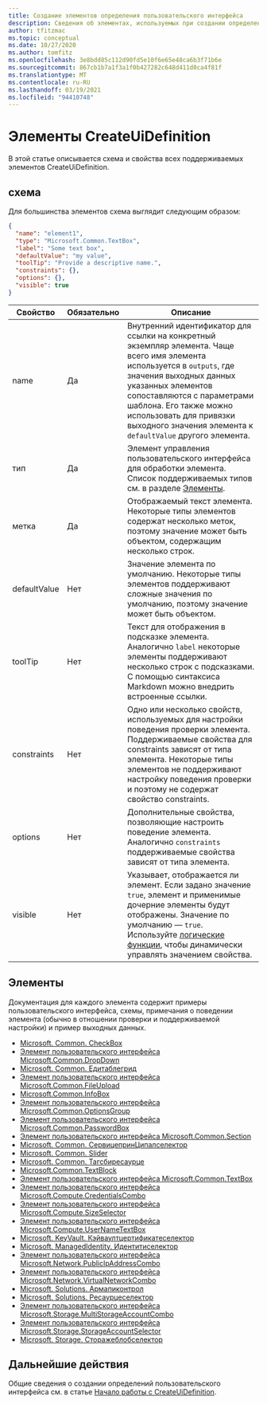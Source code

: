 ```yaml
---
title: Создание элементов определения пользовательского интерфейса
description: Сведения об элементах, используемых при создании определений пользовательского интерфейса для портала Azure.
author: tfitzmac
ms.topic: conceptual
ms.date: 10/27/2020
ms.author: tomfitz
ms.openlocfilehash: 3e8bdd85c112d90fd5e10f6e65e48ca6b3f71b6e
ms.sourcegitcommit: 867cb1b7a1f3a1f0b427282c648d411d0ca4f81f
ms.translationtype: MT
ms.contentlocale: ru-RU
ms.lasthandoff: 03/19/2021
ms.locfileid: "94410748"
---
```

# <a name="createuidefinition-elements"></a>Элементы CreateUiDefinition

В этой статье описывается схема и свойства всех поддерживаемых элементов CreateUiDefinition.

## <a name="schema"></a>схема

Для большинства элементов схема выглядит следующим образом:

```json
{
  "name": "element1",
  "type": "Microsoft.Common.TextBox",
  "label": "Some text box",
  "defaultValue": "my value",
  "toolTip": "Provide a descriptive name.",
  "constraints": {},
  "options": {},
  "visible": true
}
```

| Свойство | Обязательно | Описание |
| -------- | -------- | ----------- |
| name | Да | Внутренний идентификатор для ссылки на конкретный экземпляр элемента. Чаще всего имя элемента используется в `outputs`, где значения выходных данных указанных элементов сопоставляются с параметрами шаблона. Его также можно использовать для привязки выходного значения элемента к `defaultValue` другого элемента. |
| тип | Да | Элемент управления пользовательского интерфейса для обработки элемента. Список поддерживаемых типов см. в разделе [Элементы](#elements). |
| метка | Да | Отображаемый текст элемента. Некоторые типы элементов содержат несколько меток, поэтому значение может быть объектом, содержащим несколько строк. |
| defaultValue | Нет | Значение элемента по умолчанию. Некоторые типы элементов поддерживают сложные значения по умолчанию, поэтому значение может быть объектом. |
| toolTip | Нет | Текст для отображения в подсказке элемента. Аналогично `label` некоторые элементы поддерживают несколько строк с подсказками. С помощью синтаксиса Markdown можно внедрить встроенные ссылки.
| constraints | Нет | Одно или несколько свойств, используемых для настройки поведения проверки элемента. Поддерживаемые свойства для constraints зависят от типа элемента. Некоторые типы элементов не поддерживают настройку поведения проверки и поэтому не содержат свойство constraints. |
| options | Нет | Дополнительные свойства, позволяющие настроить поведение элемента. Аналогично `constraints` поддерживаемые свойства зависят от типа элемента. |
| visible | Нет | Указывает, отображается ли элемент. Если задано значение `true`, элемент и применимые дочерние элементы будут отображены. Значение по умолчанию — `true`. Используйте [логические функции](create-uidefinition-functions.md#logical-functions), чтобы динамически управлять значением свойства.

## <a name="elements"></a>Элементы

Документация для каждого элемента содержит примеры пользовательского интерфейса, схемы, примечания о поведении элемента (обычно в отношении проверки и поддерживаемой настройки) и пример выходных данных.

- [Microsoft. Common. CheckBox](microsoft-common-checkbox.md)
- [Элемент пользовательского интерфейса Microsoft.Common.DropDown](microsoft-common-dropdown.md)
- [Microsoft. Common. Едитаблегрид](microsoft-common-editablegrid.md)
- [Элемент пользовательского интерфейса Microsoft.Common.FileUpload](microsoft-common-fileupload.md)
- [Microsoft.Common.InfoBox](microsoft-common-infobox.md)
- [Элемент пользовательского интерфейса Microsoft.Common.OptionsGroup](microsoft-common-optionsgroup.md)
- [Элемент пользовательского интерфейса Microsoft.Common.PasswordBox](microsoft-common-passwordbox.md)
- [Элемент пользовательского интерфейса Microsoft.Common.Section](microsoft-common-section.md)
- [Microsoft. Common. СервицепринЦипалселектор](microsoft-common-serviceprincipalselector.md)
- [Microsoft. Common. Slider](microsoft-common-slider.md)
- [Microsoft. Common. Тагсбиресаурце](microsoft-common-tagsbyresource.md)
- [Microsoft.Common.TextBlock](microsoft-common-textblock.md)
- [Элемент пользовательского интерфейса Microsoft.Common.TextBox](microsoft-common-textbox.md)
- [Элемент пользовательского интерфейса Microsoft.Compute.CredentialsCombo](microsoft-compute-credentialscombo.md)
- [Элемент пользовательского интерфейса Microsoft.Compute.SizeSelector](microsoft-compute-sizeselector.md)
- [Элемент пользовательского интерфейса Microsoft.Compute.UserNameTextBox](microsoft-compute-usernametextbox.md)
- [Microsoft. KeyVault. Кэйваултцертификатеселектор](microsoft-keyvault-keyvaultcertificateselector.md)
- [Microsoft. ManagedIdentity. Идентитиселектор](microsoft-managedidentity-identityselector.md)
- [Элемент пользовательского интерфейса Microsoft.Network.PublicIpAddressCombo](microsoft-network-publicipaddresscombo.md)
- [Элемент пользовательского интерфейса Microsoft.Network.VirtualNetworkCombo](microsoft-network-virtualnetworkcombo.md)
- [Microsoft. Solutions. Армапиконтрол](microsoft-solutions-armapicontrol.md)
- [Microsoft. Solutions. Ресаурцеселектор](microsoft-solutions-resourceselector.md)
- [Элемент пользовательского интерфейса Microsoft.Storage.MultiStorageAccountCombo](microsoft-storage-multistorageaccountcombo.md)
- [Элемент пользовательского интерфейса Microsoft.Storage.StorageAccountSelector](microsoft-storage-storageaccountselector.md)
- [Microsoft. Storage. Сторажеблобселектор](microsoft-storage-storageblobselector.md)

## <a name="next-steps"></a>Дальнейшие действия

Общие сведения о создании определений пользовательского интерфейса см. в статье [Начало работы с CreateUiDefinition](create-uidefinition-overview.md).
